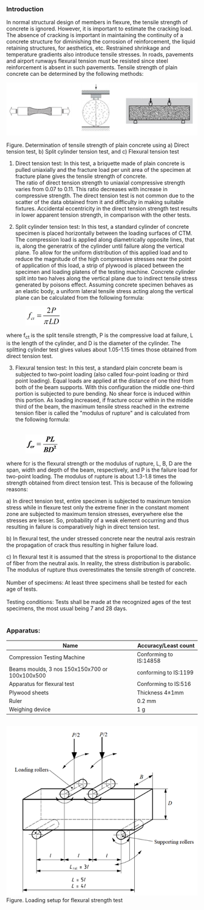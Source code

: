 ### Introduction

In normal structural design of members in flexure, the tensile strength of concrete is ignored. However, it is important to estimate the cracking load. The absence of cracking is important in maintaining the continuity of a concrete structure for diminishing the corrosion of reinforcement, the liquid retaining structures, for aesthetics, etc. Restrained shrinkage and temperature gradients also introduce tensile stresses. In roads, pavements and airport runways flexural tension must be resisted since steel reinforcement is absent in such pavements. Tensile strength of plain concrete can be determined by the following methods:

<img src="images/t1.png"/><br>

Figure. Determination of tensile strength of plain concrete using a) Direct tension test, b) Split cylinder tension test, and c) Flexural tension test

1. Direct tension test: In this test, a briquette made of plain concrete is pulled uniaxially and the fracture load per unit area of the specimen at fracture plane gives the tensile strength of concrete.<br>
The ratio of direct tension strength to uniaxial compressive strength varies from 0.07 to 0.11. This ratio decreases with increase in compressive strength. The direct tension test is not common due to the scatter of the data obtained from it and difficulty in making suitable fixtures. Accidental eccentricity in the direct tension strength test results in lower apparent tension strength, in comparison with the other tests.

2. Split cylinder tension test: In this test, a standard cylinder of concrete specimen is placed horizontally between the loading surfaces of CTM. The compression load is applied along diametrically opposite lines, that is, along the generatrix of the cylinder until failure along the vertical plane. To allow for the uniform distribution of this applied load and to reduce the magnitude of the high compressive stresses near the point of application of this load, a strip of plywood is placed between the specimen and loading platens of the testing machine. Concrete cylinder split into two halves along the vertical plane due to indirect tensile stress generated by poisons effect. Assuming concrete specimen behaves as an elastic body, a uniform lateral tensile stress acting along the vertical plane can be calculated from the following formula:



<img src="images/t2.png" style="padding-left: 50px; height: 51px; ">
<br>

where f<sub>ct</sub> is the split tensile strength, P is the compressive load at failure, L is the length of the cylinder, and D is the diameter of the cylinder. The splitting cylinder test gives values about 1.05-1.15 times those obtained from direct tension test.


3. Flexural tension test: In this test, a standard plain concrete beam is subjected to two-point loading (also called four-point loading or third point loading). Equal loads are applied at the distance of one third from both of the beam supports. With this configuration the middle one-third portion is subjected to pure bending. No shear force is induced within this portion. As loading increased, if fracture occur within in the middle third of the beam, the maximum tensile stress reached in the extreme tension fiber is called the "modulus of rupture" and is calculated from the following formula:

<br>
<img src="images/p1.png" style="padding-left: 50px; height: 51px; ">
<br>

where fcr is the flexural strength or the modulus of rupture, L, B, D are the span, width and depth of the beam, respectively, and P is the failure load for two-point loading. The modulus of rupture is about 1.3-1.8 times the strength obtained from direct tension test. This is because of the following reasons:


a) In direct tension test, entire specimen is subjected to maximum tension stress while in flexure test only the extreme finer in the constant moment zone are subjected to maximum tension stresses, everywhere else the stresses are lesser. So, probability of a weak element occurring and thus resulting in failure is comparatively high in direct tension test.

b) In flexural test, the under stressed concrete near the neutral axis restrain the propagation of crack thus resulting in higher failure load.

c) In flexural test it is assumed that the stress is proportional to the distance of fiber from the neutral axis. In reality, the stress distribution is parabolic. The modulus of rupture thus overestimates the tensile strength of concrete.
<br><br>
Number of specimens: At least three specimens shall be tested for each age of tests.<br><br>
Testing conditions: Tests shall be made at the recognized ages of the test specimens, the most usual being 7 and 28 days.
<br> <br>

### Apparatus:

| Name | 	Accuracy/Least count|
| ------ | ------ |
| Compression Testing Machine | 	Conforming to IS:14858 |
| Beams moulds, 3 nos 150x150x700 or 100x100x500 | conforming to IS:1199 |
| Apparatus for flexural test | Conforming to IS:516 |
| Plywood sheets | Thickness 4±1mm |
| Ruler |0.2 mm|
| Weighing device | 	1 g |


<br>
<img src="images/t4.png"/><br>
Figure. Loading setup for flexural strength test




